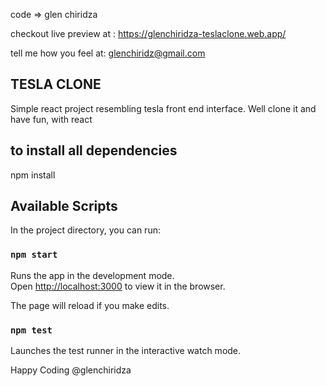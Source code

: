 code => glen chiridza

checkout live preview at :  https://glenchiridza-teslaclone.web.app/

tell me how you feel at: glenchiridz@gmail.com
## TESLA CLONE 
Simple react project resembling tesla front end interface. 
Well clone it and have fun, with react

## to install all dependencies
npm install 

## Available Scripts

In the project directory, you can run:

### `npm start`

Runs the app in the development mode.<br />
Open [http://localhost:3000](http://localhost:3000) to view it in the browser.

The page will reload if you make edits.

### `npm test`

Launches the test runner in the interactive watch mode.


Happy Coding
@glenchiridza
